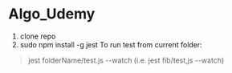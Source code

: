 # Algo_Udemy

 1. clone repo
 2. sudo npm install -g jest
 To run test from current folder: 
 > jest folderName/test.js --watch (i.e. jest fib/test,js --watch)
